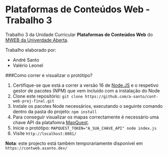 # Plataformas de Conteúdos Web - Trabalho 3

Trabalho 3 da Unidade Curricular **Plataformas de Conteúdos Web** do [MWEB da Univerdade Aberta](https://www2.uab.pt/guiainformativo/detailcursos.php?curso=105 "MWEB da Univerdade Aberta").

Trabalho elaborado por:
- André Santo
- Valério Leonel

###Como correr e visualizar o protótipo?

1. Certifique-se que está a correr a versão 16 de [Node.JS](https://nodejs.org/en/ "Node.JS") e o respetivo gestor de pacotes (NPM) que vem incluido com a instalação do Node
2. Clone este repositório: `git clone https://github.com/a-santo/cont-web-proj-final.git`
3. Instale os pacotes Node necessários, executando o seguinte comando dentro da pasta do projeto: `npm install`
4. Para conseguir visualizar os mapas correctamente é necessário uma chave API da platafomra [MapQuest](https://developer.mapquest.com/plan_purchase/steps/business_edition/business_edition_free/register "MapQuest").
5. Inicie o protótipo: `MAPQUEST_TOKEN="A_SUA_CHAVE_API" node index.js`
6. Visite `http://localhost:8081/`

**Nota**: este projecto está também temporariamente disponível em `https://contweb.asanto.dev/`
